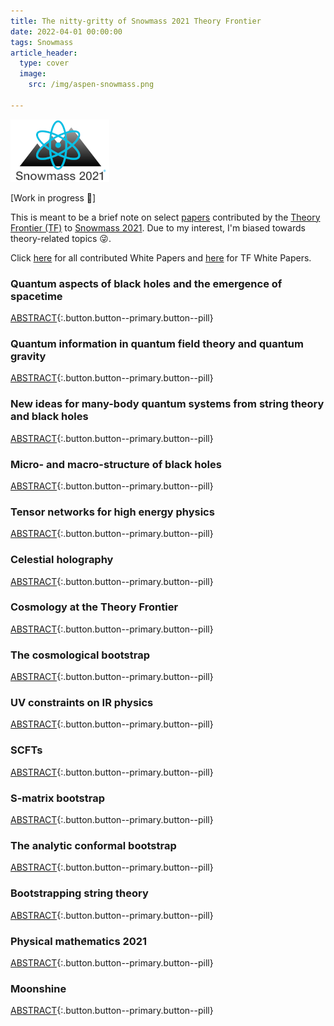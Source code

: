 ```yaml
---
title: The nitty-gritty of Snowmass 2021 Theory Frontier
date: 2022-04-01 00:00:00
tags: Snowmass
article_header: 
  type: cover
  image: 
    src: /img/aspen-snowmass.png
    
---
```


![Snowmass2021](/img/snowmass21.png)

\[Work in progress 🚧\]

This is meant to be a brief note on select [papers](https://snowmass21.org/submissions/tf) contributed by the [Theory Frontier (TF)](https://snowmass21.org/theory/start) to [Snowmass 2021](https://snowmass21.org/). Due to my interest, I'm biased towards theory-related topics 😜.

<!--more-->

Click [here](https://snowmass21.org/submissions/start) for all contributed White Papers and [here](https://docs.google.com/spreadsheets/d/1-uCMKtRlK5p3HdW3vmW-mtR79g5YoGDGJEN4v54AgOs/edit#gid=1399758376) for TF White Papers.

### Quantum aspects of black holes and the emergence of spacetime 
[ABSTRACT](https://arxiv.org/abs/2201.03096){:.button.button--primary.button--pill}

### Quantum information in quantum field theory and quantum gravity 
[ABSTRACT](https://arxiv.org/abs/2203.07117){:.button.button--primary.button--pill}

### New ideas for many-body quantum systems from string theory and black holes 
[ABSTRACT](https://arxiv.org/abs/2203.04718){:.button.button--primary.button--pill}

### Micro- and macro-structure of black holes 
[ABSTRACT](https://arxiv.org/abs/2203.04981){:.button.button--primary.button--pill}

### Tensor networks for high energy physics 
[ABSTRACT](https://arxiv.org/abs/2203.04902){:.button.button--primary.button--pill}

### Celestial holography 
[ABSTRACT](https://arxiv.org/abs/2111.11392){:.button.button--primary.button--pill}

### Cosmology at the Theory Frontier 
[ABSTRACT](https://arxiv.org/abs/2203.07629){:.button.button--primary.button--pill}

### The cosmological bootstrap
[ABSTRACT](https://arxiv.org/abs/2203.08121){:.button.button--primary.button--pill}

### UV constraints on IR physics 
[ABSTRACT](https://arxiv.org/abs/2203.06805){:.button.button--primary.button--pill}

### SCFTs 
[ABSTRACT](https://arxiv.org/abs/2202.07683){:.button.button--primary.button--pill}

### S-matrix bootstrap 
[ABSTRACT](https://arxiv.org/abs/2203.02421){:.button.button--primary.button--pill}

### The analytic conformal bootstrap 
[ABSTRACT](https://arxiv.org/abs/2202.11012){:.button.button--primary.button--pill}

### Bootstrapping string theory 
[ABSTRACT](https://arxiv.org/abs/2202.07163){:.button.button--primary.button--pill}

### Physical mathematics 2021 
[ABSTRACT](https://arxiv.org/abs/2203.05078){:.button.button--primary.button--pill}

### Moonshine 
[ABSTRACT](https://arxiv.org/abs/2201.13321){:.button.button--primary.button--pill}
